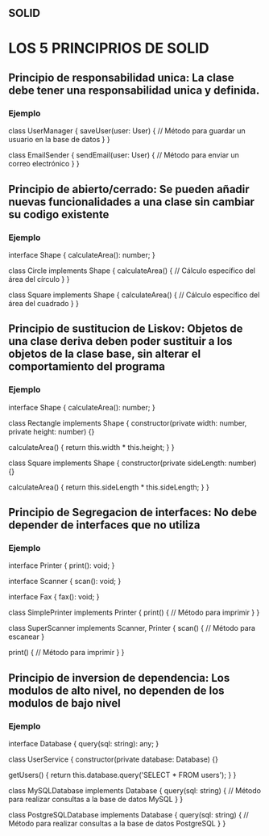## SOLID

# LOS 5 PRINCIPRIOS DE SOLID

## Principio de responsabilidad unica: La clase debe tener una responsabilidad unica y definida.

### Ejemplo
class UserManager {
  saveUser(user: User) {
    // Método para guardar un usuario en la base de datos
  }
}

class EmailSender {
  sendEmail(user: User) {
    // Método para enviar un correo electrónico
  }
}

## Principio de abierto/cerrado: Se pueden añadir nuevas funcionalidades a una clase sin cambiar su codigo existente

### Ejemplo
interface Shape {
  calculateArea(): number;
}

class Circle implements Shape {
  calculateArea() {
    // Cálculo específico del área del círculo
  }
}

class Square implements Shape {
  calculateArea() {
    // Cálculo específico del área del cuadrado
  }
}

## Principio de sustitucion de Liskov: Objetos de una clase deriva deben poder sustituir a los objetos de la clase base, sin alterar el comportamiento del programa

### Ejemplo
interface Shape {
  calculateArea(): number;
}

class Rectangle implements Shape {
  constructor(private width: number, private height: number) {}
  
  calculateArea() {
    return this.width * this.height;
  }
}

class Square implements Shape {
  constructor(private sideLength: number) {}
  
  calculateArea() {
    return this.sideLength * this.sideLength;
  }
}

## Principio de Segregacion de interfaces: No debe depender de interfaces que no utiliza

### Ejemplo
interface Printer {
  print(): void;
}

interface Scanner {
  scan(): void;
}

interface Fax {
  fax(): void;
}

class SimplePrinter implements Printer {
  print() {
    // Método para imprimir
  }
}

class SuperScanner implements Scanner, Printer {
  scan() {
    // Método para escanear
  }
  
  print() {
    // Método para imprimir
  }
}

## Principio de inversion de dependencia: Los modulos de alto nivel, no dependen de los modulos de bajo nivel

### Ejemplo
interface Database {
  query(sql: string): any;
}

class UserService {
  constructor(private database: Database) {}
  
  getUsers() {
    return this.database.query('SELECT * FROM users');
  }
}

class MySQLDatabase implements Database {
  query(sql: string) {
    // Método para realizar consultas a la base de datos MySQL
  }
}

class PostgreSQLDatabase implements Database {
  query(sql: string) {
    // Método para realizar consultas a la base de datos PostgreSQL
  }
}
